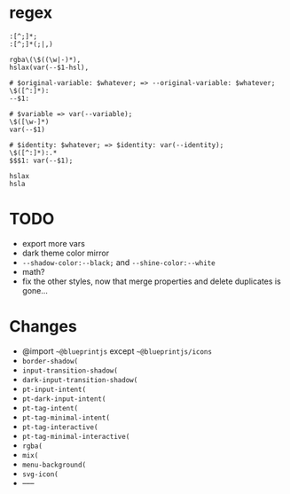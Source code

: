 # regex
```regex
:[^;]*;
:[^;]*(;|,)

rgba\(\$((\w|-)*),
hslax(var(--$1-hsl),

# $original-variable: $whatever; => --original-variable: $whatever;
\$([^:]*):
--$1:

# $variable => var(--variable);
\$([\w-]*)
var(--$1)

# $identity: $whatever; => $identity: var(--identity);
\$([^:]*):.*
$$$1: var(--$1);

hslax
hsla
```


# TODO
- export more vars
- dark theme color mirror
- `--shadow-color:--black;` and `--shine-color:--white`
- math?
- fix the other styles, now that merge properties and delete duplicates is gone...

# Changes
- @import `~@blueprintjs` except `~@blueprintjs/icons`
- `border-shadow(`
- `input-transition-shadow(`
- `dark-input-transition-shadow(`
- `pt-input-intent(`
- `pt-dark-input-intent(`
- `pt-tag-intent(`
- `pt-tag-minimal-intent(`
- `pt-tag-interactive(`
- `pt-tag-minimal-interactive(`
- `rgba(`
- `mix(`
- `menu-background(`
- `svg-icon(`
- –––
